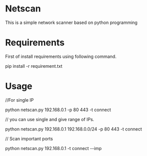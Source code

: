 # Netscan
This is a simple network scanner based on python programming

# Requirements

First of install requirements using following command.

pip install -r requirement.txt

# Usage

//For single IP

python netscan.py 192.168.0.1 -p 80 443 -t connect

// you can use single and give range of IPs.

python netscan.py 192.168.0.1 192.168.0.0/24 -p 80 443 -t connect

// Scan important ports

python netscan.py 192.168.0.1 -t connect --imp


